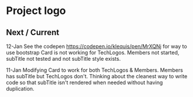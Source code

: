 # Project logo

## Next / Current

12-Jan
See the codepen https://codepen.io/klequis/pen/MrXQNj for way to use bootstrap
Card is not working for TechLogos. Members not started, subTitle not tested and not subTitle style exists.

11-Jan
Modifying Card to work for both TechLogos & Members.
Members has subTitle but TechLogos don't. Thinking about the cleanest way to write code so that subTitle isn't rendered when needed without having duplication.
